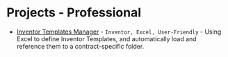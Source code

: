# Projects - Professional

- [Inventor Templates Manager](wps-templates-manager.md) - `Inventor, Excel, User-Friendly` - Using Excel to define Inventor Templates, and automatically load and reference them to a contract-specific folder. 



